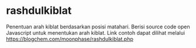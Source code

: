 # rashdulkiblat
Penentuan arah kiblat berdasarkan posisi matahari.
Berisi source code open Javascript untuk menentukan arah kiblat. Link contoh dapat dilihat melalui https://blogchem.com/moonphase/rashdulkiblat.php

